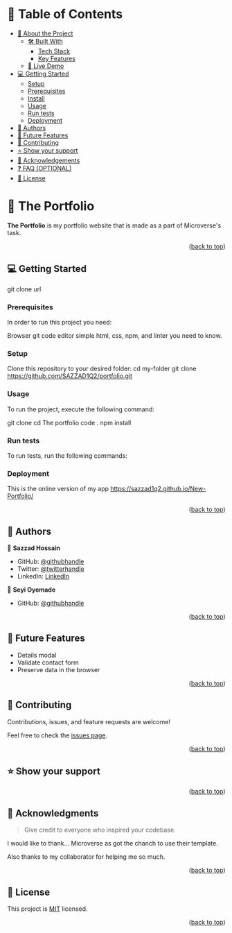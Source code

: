 <a name="readme-top"></a>

# 📗 Table of Contents

- [📖 About the Project](#about-project)
  - [🛠 Built With](#built-with)
    - [Tech Stack](#tech-stack)
    - [Key Features](#key-features)
  - [🚀 Live Demo](#live-demo)
- [💻 Getting Started](#getting-started)
  - [Setup](#setup)
  - [Prerequisites](#prerequisites)
  - [Install](#install)
  - [Usage](#usage)
  - [Run tests](#run-tests)
  - [Deployment](#triangular_flag_on_post-deployment)
- [👥 Authors](#authors)
- [🔭 Future Features](#future-features)
- [🤝 Contributing](#contributing)
- [⭐️ Show your support](#support)
- [🙏 Acknowledgements](#acknowledgements)
- [❓ FAQ (OPTIONAL)](#faq)
- [📝 License](#license)


# 📖 The Portfolio <a name="about-project"></a>


**The Portfolio** is my portfolio website that is made as a part of Microverse's task.




<p align="right">(<a href="#readme-top">back to top</a>)</p>


## 💻 Getting Started <a name="getting-started"></a>

git clone url
### Prerequisites

In order to run this project you need:

Browser
git 
code editor
simple html, css, npm, and linter you need to know.

### Setup

Clone this repository to your desired folder:
cd my-folder
git clone https://github.com/SAZZAD1Q2/portfolio.git


### Usage

To run the project, execute the following command:

git clone
cd The portfolio
code .
npm install

### Run tests

To run tests, run the following commands:

### Deployment

This is the online version of my app 
https://sazzad1q2.github.io/New-Portfolio/




<p align="right">(<a href="#readme-top">back to top</a>)</p>


## 👥 Authors <a name="authors"></a>


👤 **Sazzad Hossain**

- GitHub: [@githubhandle](https://github.com/SAZZAD1Q2)
- Twitter: [@twitterhandle](https://twitter.com/SazzadShaikh11)
- LinkedIn: [LinkedIn](https://www.linkedin.com/in/sazzad-hossain-054720257)

👤 **Seyi Oyemade**

- GitHub: [@githubhandle](https://github.com/seyioyemade)


<p align="right">(<a href="#readme-top">back to top</a>)</p>


## 🔭 Future Features <a name="future-features"></a>

- Details modal
- Validate contact form
- Preserve data in the browser

<p align="right">(<a href="#readme-top">back to top</a>)</p>


## 🤝 Contributing <a name="contributing"></a>

Contributions, issues, and feature requests are welcome!

Feel free to check the [issues page](../../issues/).

<p align="right">(<a href="#readme-top">back to top</a>)</p>


## ⭐️ Show your support <a name="support"></a>



<p align="right">(<a href="#readme-top">back to top</a>)</p>

<!-- ACKNOWLEDGEMENTS -->

## 🙏 Acknowledgments <a name="acknowledgements"></a>

> Give credit to everyone who inspired your codebase.

I would like to thank... Microverse as got the chanch to use their template.

Also thanks to my collaborator for helping me so much.

<p align="right">(<a href="#readme-top">back to top</a>)</p>

<!-- LICENSE -->

## 📝 License <a name="LICENSE"></a>

This project is [MIT](./LICENSE) licensed.

<p align="right">(<a href="#readme-top">back to top</a>)</p>